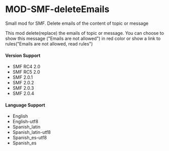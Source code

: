 MOD-SMF-deleteEmails
====================

Small mod for SMF. Delete emails of the content of topic or message

This mod delete(replace) the emails of topic or message. You can choose to show this message ("Emails are not allowed") in red color or show a link to rules("Emails are not allowed, read rules")

#### Version Support
- SMF RC4 2.0
- SMF RC5 2.0
- SMF 2.0.1
- SMF 2.0.2
- SMF 2.0.3
- SMF 2.0.4

#### Language Support
- English
- English-utf8
- Spanish_latin    
- Spanish_latin-utf8
- Spanish_es-utf8
- Spanish_es   
